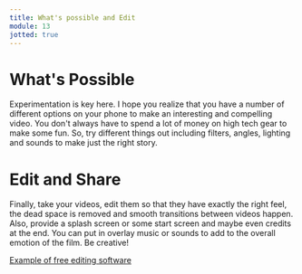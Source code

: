```yaml
---
title: What's possible and Edit
module: 13
jotted: true
---
```


# What's Possible

Experimentation is key here.  I hope you realize that you have a number of different options on your phone to make an interesting and compelling video.  You don't always have to spend a lot of money on high tech gear to make some fun.  So, try different things out including filters, angles, lighting and sounds to make just the right story.


# Edit and Share

Finally, take your videos, edit them so that they have exactly the right feel, the dead space is removed and smooth transitions between videos happen. Also, provide a splash screen or some start screen and maybe even credits at the end.  You can put in overlay music or sounds to add to the overall emotion of the film.  Be creative!

[Example of free editing software](https://www.shopify.com/blog/best-free-video-editing-software)
